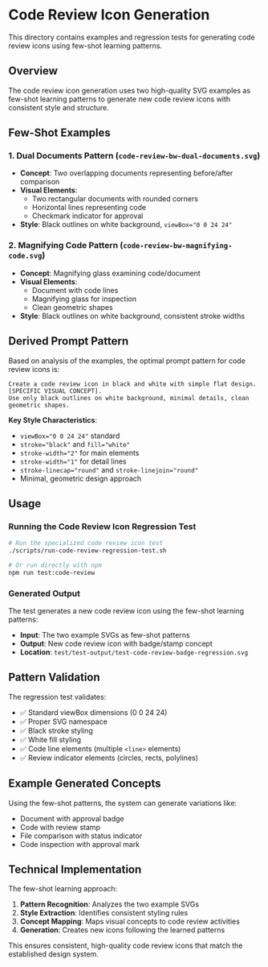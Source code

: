 # Code Review Icon Generation

This directory contains examples and regression tests for generating code review icons using few-shot learning patterns.

## Overview

The code review icon generation uses two high-quality SVG examples as few-shot learning patterns to generate new code review icons with consistent style and structure.

## Few-Shot Examples

### 1. Dual Documents Pattern (`code-review-bw-dual-documents.svg`)
- **Concept**: Two overlapping documents representing before/after comparison
- **Visual Elements**: 
  - Two rectangular documents with rounded corners
  - Horizontal lines representing code
  - Checkmark indicator for approval
- **Style**: Black outlines on white background, `viewBox="0 0 24 24"`

### 2. Magnifying Code Pattern (`code-review-bw-magnifying-code.svg`)
- **Concept**: Magnifying glass examining code/document
- **Visual Elements**:
  - Document with code lines
  - Magnifying glass for inspection
  - Clean geometric shapes
- **Style**: Black outlines on white background, consistent stroke widths

## Derived Prompt Pattern

Based on analysis of the examples, the optimal prompt pattern for code review icons is:

```
Create a code review icon in black and white with simple flat design. 
[SPECIFIC VISUAL CONCEPT]. 
Use only black outlines on white background, minimal details, clean geometric shapes.
```

**Key Style Characteristics**:
- `viewBox="0 0 24 24"` standard
- `stroke="black"` and `fill="white"`
- `stroke-width="2"` for main elements
- `stroke-width="1"` for detail lines
- `stroke-linecap="round"` and `stroke-linejoin="round"`
- Minimal, geometric design approach

## Usage

### Running the Code Review Icon Regression Test

```bash
# Run the specialized code review icon test
./scripts/run-code-review-regression-test.sh

# Or run directly with npm
npm run test:code-review
```

### Generated Output

The test generates a new code review icon using the few-shot learning patterns:
- **Input**: The two example SVGs as few-shot patterns
- **Output**: New code review icon with badge/stamp concept
- **Location**: `test/test-output/test-code-review-badge-regression.svg`

## Pattern Validation

The regression test validates:
- ✅ Standard viewBox dimensions (0 0 24 24)
- ✅ Proper SVG namespace
- ✅ Black stroke styling
- ✅ White fill styling  
- ✅ Code line elements (multiple `<line>` elements)
- ✅ Review indicator elements (circles, rects, polylines)

## Example Generated Concepts

Using the few-shot patterns, the system can generate variations like:
- Document with approval badge
- Code with review stamp
- File comparison with status indicator
- Code inspection with approval mark

## Technical Implementation

The few-shot learning approach:
1. **Pattern Recognition**: Analyzes the two example SVGs
2. **Style Extraction**: Identifies consistent styling rules
3. **Concept Mapping**: Maps visual concepts to code review activities
4. **Generation**: Creates new icons following the learned patterns

This ensures consistent, high-quality code review icons that match the established design system.